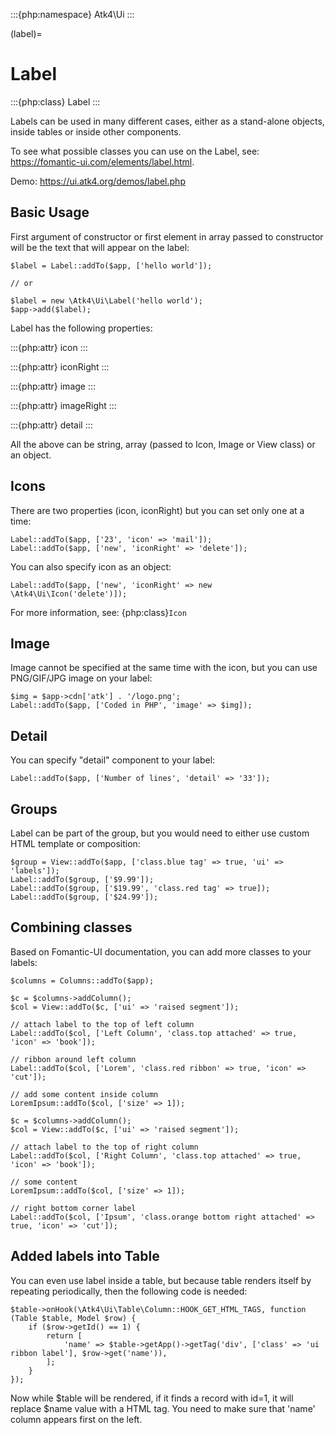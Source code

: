 :::{php:namespace} Atk4\Ui
:::

(label)=

# Label

:::{php:class} Label
:::

Labels can be used in many different cases, either as a stand-alone objects, inside tables or inside
other components.

To see what possible classes you can use on the Label, see: https://fomantic-ui.com/elements/label.html.

Demo: https://ui.atk4.org/demos/label.php

## Basic Usage

First argument of constructor or first element in array passed to constructor will be the text that will
appear on the label:

```
$label = Label::addTo($app, ['hello world']);

// or

$label = new \Atk4\Ui\Label('hello world');
$app->add($label);
```

Label has the following properties:

:::{php:attr} icon
:::

:::{php:attr} iconRight
:::

:::{php:attr} image
:::

:::{php:attr} imageRight
:::

:::{php:attr} detail
:::

All the above can be string, array (passed to Icon, Image or View class) or an object.

## Icons

There are two properties (icon, iconRight) but you can set only one at a time:

```
Label::addTo($app, ['23', 'icon' => 'mail']);
Label::addTo($app, ['new', 'iconRight' => 'delete']);
```

You can also specify icon as an object:

```
Label::addTo($app, ['new', 'iconRight' => new \Atk4\Ui\Icon('delete')]);
```

For more information, see: {php:class}`Icon`

## Image

Image cannot be specified at the same time with the icon, but you can use PNG/GIF/JPG image on your label:

```
$img = $app->cdn['atk'] . '/logo.png';
Label::addTo($app, ['Coded in PHP', 'image' => $img]);
```

## Detail

You can specify "detail" component to your label:

```
Label::addTo($app, ['Number of lines', 'detail' => '33']);
```

## Groups

Label can be part of the group, but you would need to either use custom HTML template or
composition:

```
$group = View::addTo($app, ['class.blue tag' => true, 'ui' => 'labels']);
Label::addTo($group, ['$9.99']);
Label::addTo($group, ['$19.99', 'class.red tag' => true]);
Label::addTo($group, ['$24.99']);
```

## Combining classes

Based on Fomantic-UI documentation, you can add more classes to your labels:

```
$columns = Columns::addTo($app);

$c = $columns->addColumn();
$col = View::addTo($c, ['ui' => 'raised segment']);

// attach label to the top of left column
Label::addTo($col, ['Left Column', 'class.top attached' => true, 'icon' => 'book']);

// ribbon around left column
Label::addTo($col, ['Lorem', 'class.red ribbon' => true, 'icon' => 'cut']);

// add some content inside column
LoremIpsum::addTo($col, ['size' => 1]);

$c = $columns->addColumn();
$col = View::addTo($c, ['ui' => 'raised segment']);

// attach label to the top of right column
Label::addTo($col, ['Right Column', 'class.top attached' => true, 'icon' => 'book']);

// some content
LoremIpsum::addTo($col, ['size' => 1]);

// right bottom corner label
Label::addTo($col, ['Ipsum', 'class.orange bottom right attached' => true, 'icon' => 'cut']);
```

## Added labels into Table

You can even use label inside a table, but because table renders itself by repeating periodically, then
the following code is needed:

```
$table->onHook(\Atk4\Ui\Table\Column::HOOK_GET_HTML_TAGS, function (Table $table, Model $row) {
    if ($row->getId() == 1) {
        return [
            'name' => $table->getApp()->getTag('div', ['class' => 'ui ribbon label'], $row->get('name')),
        ];
    }
});
```

Now while $table will be rendered, if it finds a record with id=1, it will replace $name value with a HTML tag.
You need to make sure that 'name' column appears first on the left.
